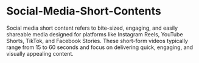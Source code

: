 # Social-Media-Short-Contents
Social media short content refers to bite-sized, engaging, and easily shareable media designed for platforms like Instagram Reels, YouTube Shorts, TikTok, and Facebook Stories. These short-form videos typically range from 15 to 60 seconds and focus on delivering quick, engaging, and visually appealing content.
